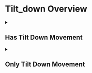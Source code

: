 # Tilt_down Overview

<details>
<summary><h2>Has Tilt Down Movement</h2></summary>


<h3>🔵 Label Name:</h3>
<code>has_tilt_down</code>


<h3>📖 Definition:</h3>
Does the camera tilt downward?

<details>
<summary><h4> Question (Definition)</h4></summary>

- Does the camera tilt down in the scene?

- Does the camera tilt downward in the scene?

- Does the camera execute a tilt movement downward?

- Is the camera tilting down in the scene?

- Is the camera tilting downward?

</details>

<details>
<summary><h4> Alternative Question</h4></summary>

- Does the camera tilt from top to bottom?

- Is the camera tilting from top to bottom?

- Does the camera tilt down (not pedestal down)?

- Does the shot feature a camera tilt downward (not a pedestal movement)?

- Is the camera tilting downward (not pedestaling down)?

- Is this a downward tilting shot?

- Is this a down tilting motion (not moving down)?

- Is the camera rotating downward on its horizontal axis?

- Does the view shift from top to bottom?

- Is the camera angling downward?

- Does the camera sweep downward?

- Is the camera pivoting down?

- Does the camera rotate vertically downward?

- Is this a vertical rotation of the camera downward?

</details>

<details>
<summary><h4> Prompt (Definition)</h4></summary>

- The camera tilts downward.

- A shot where the camera tilts down.

- A shot where the camera tilts downward.

- The camera tilts down in the scene.

- A video where the camera angles downward.

- A video featuring a downward tilting movement.

- A scene featuring a downward tilting camera movement.

</details>

<details>
<summary><h4> Alternative Prompt</h4></summary>

- A shot where the camera tilts from top to bottom.

- The camera tilts from top to bottom.

- A scene where the camera tilts down (not pedestals down).

- A shot with a downward tilting motion (not a pedestal movement).

- A scene where the camera rotates downward.

- A shot where the view shifts from top to bottom.

- A scene where the camera sweeps downward.

- A shot with downward camera rotation.

- A video where the camera pivots down.

- A scene where the camera rotates vertically downward.

</details>

<h4>🟢 Positive:</h4>
<code>self.cam_motion.tilt_down is True</code>

<h4>🔴 Negative:</h4>
<code>self.cam_motion.tilt_down is False</code>

<details>
<summary><h4>🔴 Negative (Easy)</h4></summary>

- <b>tilting_up</b>: <code>self.cam_motion.tilt_up is True</code>

</details>

<details>
<summary><h4>🔴 Negative (Hard)</h4></summary>

- <b>moving_down</b>: <code>self.cam_motion.down is True and self.cam_motion.tilt_down is False</code>

</details>

</details>

<details>
<summary><h2>Only Tilt Down Movement</h2></summary>


<h3>🔵 Label Name:</h3>
<code>only_tilt_down</code>


<h3>📖 Definition:</h3>
Does the camera only tilt downward without any other camera movements?

<details>
<summary><h4> Question (Definition)</h4></summary>

- Does the camera only tilt down in the scene?

- Does the camera only tilt downward?

- Is this a downward tilting shot?

- Is the camera only tilting downward?

- Is the camera movement purely a downward tilt?

- Is this exclusively a downward tilting shot?

- Does the camera only execute a tilt movement downward?

- Is this purely a downward tilting motion (no pedestal or other movements)?

- Does the shot feature only a camera tilt downward (rotating, not moving down)?

</details>

<details>
<summary><h4> Alternative Question</h4></summary>

- Does the camera only tilt from top to bottom?

- Is the camera only rotating downward on its horizontal axis (no pedestal or other movements)?

- Is the camera only tilting from top to bottom?

- Is the camera only rotating downward?

- Does the camera just angle downward?

- Is the movement limited to a downward rotation?

- Is this just a downward sweep of the camera?

- Is the camera only pivoting down?

- Is this strictly a vertical movement from top to bottom?

- Does the camera only move vertically from top to bottom?

</details>

<details>
<summary><h4> Prompt (Definition)</h4></summary>

- The camera only tilts downward without any other camera movements.

- A shot where the camera only tilts down.

- A shot where the camera only tilts downward.

- A shot where the camera only tilts from top to bottom.

- The camera only tilts downward.

- The camera only tilts down in the scene.

- The camera only tilts from top to bottom.

- A scene where the camera tilts down only (not pedestals/moves down).

- A video with pure downward tilting motion (rotating only, no translation).

- A shot with a downward tilting motion (camera rotating, not moving down).

- A shot demonstrating exclusively downward tilting motion (no pedestal movement).

</details>

<details>
<summary><h4> Alternative Prompt</h4></summary>

- A video featuring exclusively downward tilting movement.

- A video where the camera only rotates downward on its horizontal axis.

- A scene with only a downward tilting motion (no pedestal or other movements).

- A shot containing only a downward tilt (camera rotating, not moving down).

- A scene with nothing but a downward tilting camera movement (no vertical movement).

- A scene where the camera only rotates downward.

- A shot with just a downward turning motion.

- A video showing only a downward sweeping movement.

- A scene limited to downward camera rotation.

- A shot where the camera just pivots down.

- A scene with just vertical camera rotation from top to bottom.

</details>

<h4>🟢 Positive:</h4>
<code>self.cam_motion.tilt_down is True and self.cam_motion.check_if_no_motion(exclude=['tilt_down'])</code>

<h4>🔴 Negative:</h4>
<code>self.cam_motion.tilt_down is False or not self.cam_motion.check_if_no_motion(exclude=['tilt_down'])</code>

<details>
<summary><h4>🔴 Negative (Easy)</h4></summary>

- <b>tilting_up</b>: <code>self.cam_motion.tilt_up is True</code>

- <b>only_tilting_up</b>: <code>self.cam_motion.tilt_up is True and self.cam_motion.check_if_no_motion(exclude=['tilt_up'])</code>

</details>

<details>
<summary><h4>🔴 Negative (Hard)</h4></summary>

- <b>moving_down</b>: <code>self.cam_motion.down is True and self.cam_motion.tilt_down is False</code>

- <b>compound_motion_with_tilt_down</b>: <code>self.cam_motion.tilt_down is True and not self.cam_motion.check_if_no_motion(exclude=['tilt_down'])</code>

</details>

</details>
